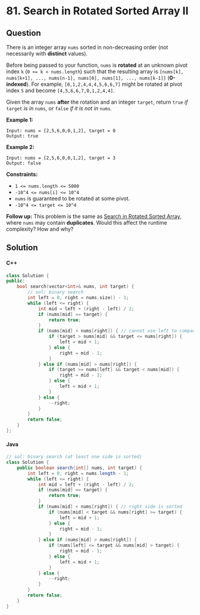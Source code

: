 # 81. Search in Rotated Sorted Array II

## Question

There is an integer array `nums` sorted in non-decreasing order (not necessarily with **distinct** values).

Before being passed to your function, `nums` is **rotated** at an unknown pivot index `k` (`0 <= k < nums.length`) such that the resulting array is `[nums[k], nums[k+1], ..., nums[n-1], nums[0], nums[1], ..., nums[k-1]]` (**0-indexed**). For example, `[0,1,2,4,4,4,5,6,6,7]` might be rotated at pivot index `5` and become `[4,5,6,6,7,0,1,2,4,4]`.

Given the array `nums` **after** the rotation and an integer `target`, return `true` _if_ `target` _is in_ `nums`_, or_ `false` _if it is not in_ `nums`_._

**Example 1:**

```
Input: nums = [2,5,6,0,0,1,2], target = 0
Output: true
```

**Example 2:**

```
Input: nums = [2,5,6,0,0,1,2], target = 3
Output: false
```

**Constraints:**

* `1 <= nums.length <= 5000`
* `-10^4 <= nums[i] <= 10^4`
* `nums` is guaranteed to be rotated at some pivot.
* `-10^4 <= target <= 10^4`

**Follow up:** This problem is the same as [Search in Rotated Sorted Array](https://leetcode.com/problems/search-in-rotated-sorted-array/description/), where `nums` may contain **duplicates**. Would this affect the runtime complexity? How and why?

## Solution

#### C++

```cpp
class Solution {
public:
    bool search(vector<int>& nums, int target) {
        // sol: binary search
        int left = 0, right = nums.size() - 1;
        while (left <= right) {
            int mid = left + (right - left) / 2;
            if (nums[mid] == target) {
                return true;
            }
            if (nums[mid] < nums[right]) { // cannot use left to compare, because it can happen that left == mid
                if (target > nums[mid] && target <= nums[right]) {
                    left = mid + 1;
                } else {
                    right = mid - 1;
                }
            } else if (nums[mid] > nums[right]) {
                if (target >= nums[left] && target < nums[mid]) {
                    right = mid - 1;
                } else {
                    left = mid + 1;
                }
            } else {
                --right;
            }
        }
        return false;
    }
};
```

#### Java

```java
// sol: binary search (at least one side is sorted)
class Solution {
    public boolean search(int[] nums, int target) {
        int left = 0, right = nums.length - 1;
        while (left <= right) {
            int mid = left + (right - left) / 2;
            if (nums[mid] == target) {
                return true;
            }
            if (nums[mid] < nums[right]) { // right side is sorted
                if (nums[mid] < target && nums[right] >= target) {
                    left = mid + 1;
                } else {
                    right = mid - 1;
                }
            } else if (nums[mid] > nums[right]) {
                if (nums[left] <= target && nums[mid] > target) {
                    right = mid - 1;
                } else {
                    left = mid + 1;
                }
            } else {
                --right;
            }
        }
        return false;
    }
}
```
